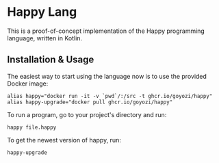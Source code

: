 # Happy Lang

This is a proof-of-concept implementation of the Happy programming language, written in Kotlin.

## Installation & Usage

The easiest way to start using the language now is to use the provided Docker image:

```shell
alias happy="docker run -it -v `pwd`/:/src -t ghcr.io/goyozi/happy"
alias happy-upgrade="docker pull ghcr.io/goyozi/happy"
```

To run a program, go to your project's directory and run:

```shell
happy file.happy
```

To get the newest version of happy, run:

```shell
happy-upgrade
```
